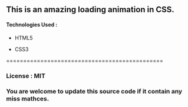 ## This is an amazing loading animation in CSS.

#### Technologies Used :

* HTML5

* CSS3

==============================================

### License : MIT

### You are welcome to update this source code if it contain any miss mathces.
